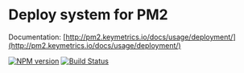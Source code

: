 
# Deploy system for PM2

Documentation: [http://pm2.keymetrics.io/docs/usage/deployment/](http://pm2.keymetrics.io/docs/usage/deployment/)

[![NPM version](https://badge.fury.io/js/pm2-deploy.png)](http://badge.fury.io/js/pm2)
[![Build Status](https://api.travis-ci.org/Unitech/pm2-deploy.png?branch=master)](https://travis-ci.org/Unitech/PM2)
